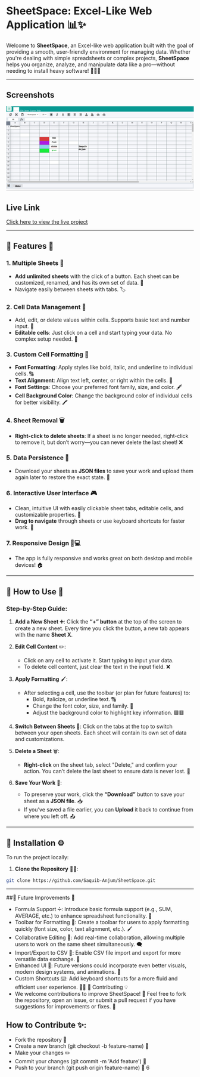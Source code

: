 # **SheetSpace: Excel-Like Web Application** 📊✨

Welcome to **SheetSpace**, an Excel-like web application built with the goal of providing a smooth, user-friendly environment for managing data. Whether you're dealing with simple spreadsheets or complex projects, **SheetSpace** helps you organize, analyze, and manipulate data like a pro—without needing to install heavy software! 🧑‍💻💡

---
## Screenshots

![Project UI](https://github.com/Saquib-Anjum/SheetSpace/blob/main/assets/Screenshot%202024-11-17%20113610.png)

## Live Link

[Click here to view the live project](https://sheet-space.vercel.app/)



---

## **🔑 Features** 🌟

### 1. **Multiple Sheets** 📑
   - **Add unlimited sheets** with the click of a button. Each sheet can be customized, renamed, and has its own set of data. 🎉
   - Navigate easily between sheets with tabs. 🏷️

### 2. **Cell Data Management** 🧮
   - Add, edit, or delete values within cells. Supports basic text and number input. 📝
   - **Editable cells**: Just click on a cell and start typing your data. No complex setup needed. 📍

### 3. **Custom Cell Formatting** 🎨
   - **Font Formatting**: Apply styles like bold, italic, and underline to individual cells. 🔠
   - **Text Alignment**: Align text left, center, or right within the cells. 🔄
   - **Font Settings**: Choose your preferred font family, size, and color. 🖋️
   - **Cell Background Color**: Change the background color of individual cells for better visibility. 🖍️

### 4. **Sheet Removal** 🗑️
   - **Right-click to delete sheets**: If a sheet is no longer needed, right-click to remove it, but don’t worry—you can never delete the last sheet! ❌

### 5. **Data Persistence** 💾
   - Download your sheets as **JSON files** to save your work and upload them again later to restore the exact state. 💼

### 6. **Interactive User Interface** 🎮
   - Clean, intuitive UI with easily clickable sheet tabs, editable cells, and customizable properties. 🤩
   - **Drag to navigate** through sheets or use keyboard shortcuts for faster work. 💨

### 7. **Responsive Design** 📱💻
   - The app is fully responsive and works great on both desktop and mobile devices! 🏠

---

## **🚀 How to Use** 📝

### **Step-by-Step Guide**:

1. **Add a New Sheet** ➕: Click the **“+” button** at the top of the screen to create a new sheet. Every time you click the button, a new tab appears with the name **Sheet X**.
   
2. **Edit Cell Content** ✏️: 
   - Click on any cell to activate it. Start typing to input your data.
   - To delete cell content, just clear the text in the input field. ❌

3. **Apply Formatting** 🖌️:
   - After selecting a cell, use the toolbar (or plan for future features) to:
     - Bold, italicize, or underline text. 🔠
     - Change the font color, size, and family. 🎨
     - Adjust the background color to highlight key information. 🟩🟥

4. **Switch Between Sheets** 🔄: Click on the tabs at the top to switch between your open sheets. Each sheet will contain its own set of data and customizations.

5. **Delete a Sheet** 🗑️:
   - **Right-click** on the sheet tab, select "Delete," and confirm your action. You can’t delete the last sheet to ensure data is never lost. 🚫

6. **Save Your Work** 💾: 
   - To preserve your work, click the **“Download”** button to save your sheet as a **JSON file**. 📥
   - If you’ve saved a file earlier, you can **Upload** it back to continue from where you left off. 📤

---

## **🔧 Installation** ⚙️

To run the project locally:

1. **Clone the Repository** 🧑‍💻:

```bash
git clone https://github.com/Saquib-Anjum/SheetSpace.git
```
---
##🌟 Future Improvements 🚀
 - Formula Support ➗: Introduce basic formula support (e.g., SUM, AVERAGE, etc.) to enhance spreadsheet functionality. 🔢
 - Toolbar for Formatting 🎨: Create a toolbar for users to apply formatting quickly (font size, color, text alignment, etc.). 🖌️
 - Collaborative Editing 🤝: Add real-time collaboration, allowing multiple users to work on the same sheet simultaneously. 🗨️
 - Import/Export to CSV 📂: Enable CSV file import and export for more versatile data exchange. 💾
 - Enhanced UI 💅: Future versions could incorporate even better visuals, modern design systems, and animations. 🌟
 - Custom Shortcuts ⌨️: Add keyboard shortcuts for a more fluid and efficient user experience. 🏃‍♀️
🔗 Contributing 💡
 - We welcome contributions to improve SheetSpace! 🎉 Feel free to fork the repository, open an issue, or submit a pull request if you have suggestions for improvements or fixes. 🙌

## How to Contribute ✨:
 * Fork the repository 🍴
 * Create a new branch (git checkout -b feature-name) 🌱
 * Make your changes ✏️
 * Commit your changes (git commit -m 'Add feature') 📝
 * Push to your branch (git push origin feature-name) 🚀 6








